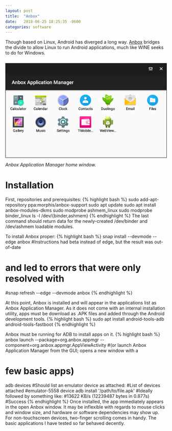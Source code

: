 ```yaml
---
layout: post
title:  "Anbox"
date:   2018-06-25 18:25:35 -0600
categories: software
---
```

Though based on Linux, Android has diverged a long way. [Anbox](https://github.com/anbox/anbox) bridges the divide to allow Linux to run Android applications, much like WINE seeks to do for Windows.

<img alt="Anbox home window" border="1" src="/assets/AnboxHomeWindow.jpg" style="margin: 10px auto;" /><br/>
*Anbox Application Manager home window.*

# Installation

First, repositories and prerequisites:
{% highlight bash %}
sudo add-apt-repository ppa:morphis/anbox-support
sudo apt update
sudo apt install anbox-modules-dkms
sudo modprobe ashmem_linux
sudo modprobe binder_linux
ls -l /dev/{binder,ashmem}
{% endhighlight %}
The last command should return data for the newly-created /dev/binder and /dev/ashmem loadable modules.

To install Anbox proper:
{% highlight bash %}
snap install --devmode --edge anbox
#Instructions had beta instead of edge, but the result was out-of-date
#  and led to errors that were only resolved with
#snap refresh --edge --devmode anbox
{% endhighlight %}

At this point, Anbox is installed and will appear in the applications list as Anbox Application Manager. As it does not come with an internal installation utility, apps must be download as .APK files and added through the Android development tools.
{% highlight bash %}
sudo apt install android-tools-adb android-tools-fastboot
{% endhighlight %}

Anbox must be running for ADB to install apps  on it.
{% highlight bash %}
anbox launch --package=org.anbox.appmgr --component=org.anbox.appmgr.AppViewActivity
#(or launch Anbox Application Manager from the GUI; opens a new window with a
#  few basic apps)
adb devices
#Should list an emulator device as attached:
#List of devices attached
#emulator-5558	 device
adb install '/path/to/file.apk'
#Ideally followed by something like:
#13622 KB/s (12239487 bytes in 0.877s)
#Success
{% endhighlight %}
Once installed, the app immediately appears in the open Anbox window. It may be inflexible with regards to mouse clicks and window size, and hardware or software dependencies may show up. For non-touchscreen devices, two-finger scrolling comes in handy. The basic applications I have tested so far behaved decently.
